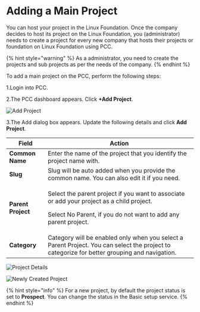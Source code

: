 # Adding a Main Project

You can host your project in the Linux Foundation. Once the company decides to host its project on the Linux Foundation, you (administrator) needs to create a project for every new company that hosts their projects or foundation on Linux Foundation using PCC.

{% hint style="warning" %}
As a administrator, you need to create the projects and sub projects as per the needs of the company.
{% endhint %}

To add a main project on the PCC, perform the following steps:

1.Login into PCC.

2.The PCC dashboard appears. Click **+Add Project**.

![Add Project](https://files.gitbook.com/v0/b/gitbook-28427.appspot.com/o/assets%2F-MT\_pAMg4FUQlUpKbPvg%2F-MgQrb\_05jYEYj0zOH1o%2F-MgQs-BVKP64byIvt4xr%2FPCC\_Dashboard.png?alt=media\&token=312fe43f-0ef8-480e-ba9a-e28a0e9234a4)

3.The Add dialog box appears. Update the following details and click **Add Project**.

| **Field**          | **Action**                                                                                                                                                              |
| ------------------ | ----------------------------------------------------------------------------------------------------------------------------------------------------------------------- |
| **Common Name**    | Enter the name of the project that you identify the project name with.                                                                                                  |
| **Slug**           | Slug will be auto added when you provide the common name. You can also edit it if you need.                                                                             |
| **Parent Project** | <p>Select the parent project if you want to associate or add your project as a child project.</p><p>Select No Parent, if you do not want to add any parent project.</p> |
| **Category**       | Category will be enabled only when you select a Parent Project. You can select the project to categorize for better grouping and navigation.                            |

![Project Details](https://files.gitbook.com/v0/b/gitbook-28427.appspot.com/o/assets%2F-MT\_pAMg4FUQlUpKbPvg%2F-MgVtsu9bpnuYM\_zc5Ae%2F-MgVwsaPhk9iBcna0TK6%2FAdd\_project.png?alt=media\&token=567af209-ebc6-497e-ab8f-f839b3b44538)


![Newly Created Project](https://files.gitbook.com/v0/b/gitbook-28427.appspot.com/o/assets%2F-MT\_pAMg4FUQlUpKbPvg%2F-MgVx6tWknHFtfcBGWkQ%2F-MgVylGDTsa8hBf3To8d%2FMy\_Project.png?alt=media\&token=9858cf84-5dfc-40a8-8efd-4e67f7279c24)

{% hint style="info" %}
For a new project, by default the project status is set to **Prospect**. You can change the status in the Basic setup service.
{% endhint %}

​
